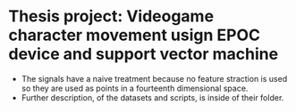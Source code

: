 Thesis project: Videogame character movement usign EPOC device and support vector machine
==========================================================================

* The signals have a naive treatment because no feature straction is used so they are used as points in a fourteenth dimensional space.
* Further description, of the datasets and scripts, is inside of their folder. 